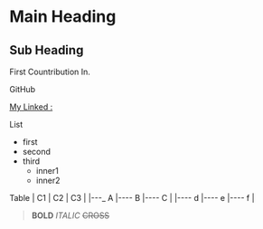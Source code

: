 # Main Heading
## Sub Heading

First Countribution In.

GitHub

[My Linked :](https://www.linkedIn.bhupesh.com)

List
- first 
- second
- third
  - inner1
  - inner2


Table
|  C1 |  C2 |  C3 |
|---_  A |----  B |----  C |
|----  d |----  e |----  f | 

> **BOLD**
> *ITALIC*
> ~~CROSS~~
